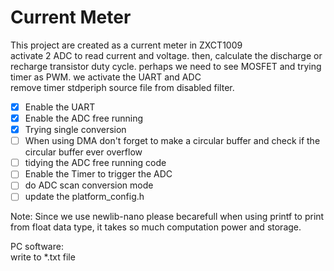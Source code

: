 # Current Meter  
 
This project are created as a current meter in ZXCT1009   
activate 2 ADC to read current and voltage. then, calculate the discharge or recharge transistor duty cycle.
perhaps we need to see MOSFET and trying timer as PWM.
we activate the UART and ADC  
remove timer stdperiph source file from disabled filter.  

- [x] Enable the UART  
- [x] Enable the ADC free running  
- [x] Trying single conversion
- [ ] When using DMA don't forget to make a circular buffer and check if the circular buffer ever overflow
- [ ] tidying the ADC free running code 
- [ ] Enable the Timer to trigger the ADC  
- [ ] do ADC scan conversion mode  
- [ ] update the platform_config.h  

Note:
Since we use newlib-nano please becarefull when using printf to print from float data type, it takes so much computation power and storage.  
    
PC software:  
write to *.txt file  

